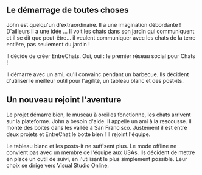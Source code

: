 Le démarrage de toutes choses
-----------------------------

John est quelqu'un d'extraordinaire.
Il a une imagination débordante !
D'ailleurs il a une idée ...
Il voit les chats dans son jardin qui communiquent et il se dit que peut-être... il veulent communiquer avec les chats de la terre entière, pas seulement du jardin !

Il décide de créer EntreChats. Oui, oui : le premier réseau social pour Chats !

Il démarre avec un ami, qu'il convainc pendant un barbecue.
Ils décident d'utiliser le meilleur outil pour l'agilité, un tableau blanc et des post-its.

Un nouveau rejoint l'aventure
-----------------------------

Le projet démarre bien, le museau à oreilles fonctionne, les chats arrivent sur la plateforme. 
John a besoin d'aide.
Il appelle un ami à la rescousse. Il monte des boites dans les vallée à San Francisco. Justement il est entre deux projets et EntreChat le botte bien ! Il rejoint l'équipe.

Le tableau blanc et les posts-it ne suffisent plus. Le mode offline ne convient pas avec un membre de l'équipe aux USAs. Ils décident de mettre en place un outil de suivi, en l'utilisant le plus simplement possible.
Leur choix se dirige vers Visual Studio Online. 



